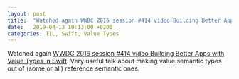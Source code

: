 ```yaml
---
layout: post
title:  "Watched again WWDC 2016 session #414 video Building Better Apps with Value Types in Swift"
date:   2019-04-13 19:13:00 +0200
categories: TIL, Swift, Value Types
---
```

Watched again [WWDC 2016 session #414 video Building Better Apps with Value Types in Swift](https://developer.apple.com/videos/play/wwdc2015/414/). Very useful talk about making value semantic types out of (some or all) reference semantic ones.
